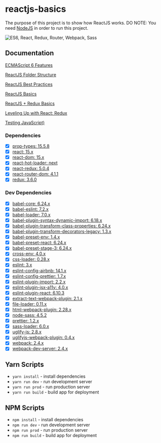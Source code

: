 # reactjs-basics

The purpose of this project is to show how ReactJS works.
DO NOTE: You need [NodeJS](https://nodejs.org/en/) in order to run this project.

![ES6, React, Redux, Router, Webpack, Sass](https://cloud.githubusercontent.com/assets/733074/25338311/193a1a40-28ff-11e7-8f22-9a5d9dac7b84.png)

## Documentation

[ECMAScript 6 Features](https://github.com/lukehoban/es6features)

[ReactJS Folder Structure](https://medium.com/@alexmngn/how-to-better-organize-your-react-applications-2fd3ea1920f1)

[ReactJS Best Practices](https://blog.risingstack.com/react-js-best-practices-for-2016/)

[ReactJS Basics](https://www.youtube.com/playlist?list=PL55RiY5tL51oyA8euSROLjMFZbXaV7skS)

[ReactJS + Redux Basics](https://www.youtube.com/playlist?list=PL55RiY5tL51rrC3sh8qLiYHqUV3twEYU_)

[Leveling Up with React: Redux](https://css-tricks.com/learning-react-redux/)

[Testing JavaScript)](https://www.youtube.com/watch?v=DdqiXcYDv-8)

### Dependencies

- [x] [prop-types: 15.5.8](https://www.npmjs.com/package/prop-types)
- [x] [react: 15.x](https://www.npmjs.com/package/react)
- [x] [react-dom: 15.x](https://www.npmjs.com/package/react-dom)
- [x] [react-hot-loader: next](https://www.npmjs.com/package/react-hot-loader)
- [x] [react-redux: 5.0.4](https://www.npmjs.com/package/react-redux)
- [x] [react-router-dom: 4.1.1](https://www.npmjs.com/package/react-router-dom)
- [x] [redux: 3.6.0](https://www.npmjs.com/package/redux)

### Dev Dependencies

- [x] [babel-core: 6.24.x](https://www.npmjs.com/package/babel-core)
- [x] [babel-eslint: 7.2.x](https://www.npmjs.com/package/babel-eslint)
- [x] [babel-loader: 7.0.x](https://www.npmjs.com/package/babel-loader)
- [x] [babel-plugin-syntax-dynamic-import: 6.18.x](https://www.npmjs.com/package/babel-plugin-syntax-dynamic-import)
- [x] [babel-plugin-transform-class-properties: 6.24.x](https://www.npmjs.com/package/babel-plugin-transform-class-properties)
- [x] [babel-plugin-transform-decorators-legacy: 1.3.x](https://www.npmjs.com/package/babel-plugin-transform-decorators-legacy)
- [x] [babel-preset-env: 1.4.x](https://www.npmjs.com/package/babel-preset-env)
- [x] [babel-preset-react: 6.24.x](https://www.npmjs.com/package/babel-preset-react)
- [x] [babel-preset-stage-3: 6.24.x](https://www.npmjs.com/package/babel-preset-stage-3)
- [x] [cross-env: 4.0.x](https://www.npmjs.com/package/cross-env)
- [x] [css-loader: 0.28.x](https://www.npmjs.com/package/css-loader)
- [x] [eslint: 3.x](https://www.npmjs.com/package/eslint)
- [x] [eslint-config-airbnb: 14.1.x](https://www.npmjs.com/package/eslint-config-airbnb)
- [x] [eslint-config-prettier: 1.7.x](https://www.npmjs.com/package/eslint-config-prettier)
- [x] [eslint-plugin-import: 2.2.x](https://www.npmjs.com/package/eslint-plugin-import)
- [x] [eslint-plugin-jsx-a11y: 4.0.x](https://www.npmjs.com/package/eslint-plugin-jsx-a11y)
- [x] [eslint-plugin-react: 6.10.3](https://www.npmjs.com/package/eslint-plugin-react)
- [x] [extract-text-webpack-plugin: 2.1.x](https://www.npmjs.com/package/extract-text-webpack-plugin)
- [x] [file-loader: 0.11.x](https://www.npmjs.com/package/file-loader)
- [x] [html-webpack-plugin: 2.28.x](https://www.npmjs.com/package/html-webpack-plugin)
- [x] [node-sass: 4.5.2](https://www.npmjs.com/package/node-sass)
- [x] [prettier: 1.2.x](https://www.npmjs.com/package/prettier)
- [x] [sass-loader: 6.0.x](https://www.npmjs.com/package/sass-loader)
- [x] [uglify-js: 2.8.x](https://www.npmjs.com/package/uglify-js)
- [x] [uglifyjs-webpack-plugin: 0.4.x](https://www.npmjs.com/package/uglifyjs-webpack-plugin)
- [x] [webpack: 2.4.x](https://www.npmjs.com/package/webpack)
- [x] [webpack-dev-server: 2.4.x](https://www.npmjs.com/package/webpack-dev-server)

## Yarn Scripts

- `yarn install` - install dependencies
- `yarn run dev` - run development server
- `yarn run prod` - run production server
- `yarn run build` - build app for deployment

## NPM Scripts

- `npm install` - install dependencies
- `npm run dev` - run development server
- `npm run prod` - run production server
- `npm run build` - build app for deployment